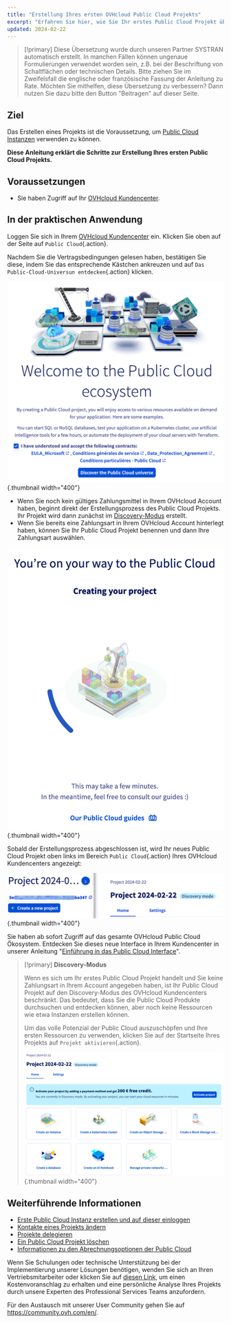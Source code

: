 ```yaml
---
title: "Erstellung Ihres ersten OVHcloud Public Cloud Projekts"
excerpt: "Erfahren Sie hier, wie Sie Ihr erstes Public Cloud Projekt über das OVHcloud Kundencenter erstellen"
updated: 2024-02-22
---
```


> [!primary]
> Diese Übersetzung wurde durch unseren Partner SYSTRAN automatisch erstellt. In manchen Fällen können ungenaue Formulierungen verwendet worden sein, z.B. bei der Beschriftung von Schaltflächen oder technischen Details. Bitte ziehen Sie im Zweifelsfall die englische oder französische Fassung der Anleitung zu Rate. Möchten Sie mithelfen, diese Übersetzung zu verbessern? Dann nutzen Sie dazu bitte den Button "Beitragen" auf dieser Seite.
>

## Ziel

Das Erstellen eines Projekts ist die Voraussetzung, um [Public Cloud Instanzen](https://www.ovhcloud.com/de/public-cloud/) verwenden zu können.

**Diese Anleitung erklärt die Schritte zur Erstellung Ihres ersten Public Cloud Projekts.**

## Voraussetzungen

- Sie haben Zugriff auf Ihr [OVHcloud Kundencenter](https://www.ovh.com/auth/?action=gotomanager&from=https://www.ovh.de/&ovhSubsidiary=de).

## In der praktischen Anwendung

Loggen Sie sich in Ihrem [OVHcloud Kundencenter](https://www.ovh.com/auth/?action=gotomanager&from=https://www.ovh.de/&ovhSubsidiary=de) ein. Klicken Sie oben auf der Seite auf `Public Cloud`{.action}.

Nachdem Sie die Vertragsbedingungen gelesen haben, bestätigen Sie diese, indem Sie das entsprechende Kästchen ankreuzen und auf `Das Public-Cloud-Universun entdecken`{.action} klicken.

![Projekt erstellen](images/firstproject2024.png){.thumbnail width="400"}

- Wenn Sie noch kein gültiges Zahlungsmittel in Ihrem OVHcloud Account haben, beginnt direkt der Erstellungsprozess des Public Cloud Projekts. Ihr Projekt wird dann zunächst im [Discovery-Modus](#discovery) erstellt.
- Wenn Sie bereits eine Zahlungsart in Ihrem OVHcloud Account hinterlegt haben, können Sie Ihr Public Cloud Projekt benennen und dann Ihre Zahlungsart auswählen.

![Projekt erstellen](images/project-creation.png){.thumbnail width="400"}

Sobald der Erstellungsprozess abgeschlossen ist, wird Ihr neues Public Cloud Projekt oben links im Bereich `Public Cloud`{.action} Ihres OVHcloud Kundencenters angezeigt:

![Neues Projekt erstellt](images/public-cloud-interface.png){.thumbnail width="400"}

Sie haben ab sofort Zugriff auf das gesamte OVHcloud Public Cloud Ökosystem. Entdecken Sie dieses neue Interface in Ihrem Kundencenter in unserer Anleitung "[Einführung in das Public Cloud Interface](/pages/public_cloud/compute/03-public-cloud-interface-walk-me)".

<a name="discovery"></a>

> [!primary]
> **Discovery-Modus**
>
> Wenn es sich um Ihr erstes Public Cloud Projekt handelt und Sie keine Zahlungsart in Ihrem Account angegeben haben, ist Ihr Public Cloud Projekt auf den Discovery-Modus des OVHcloud Kundencenters beschränkt. Das bedeutet, dass Sie die Public Cloud Produkte durchsuchen und entdecken können, aber noch keine Ressourcen wie etwa Instanzen erstellen können.
>
> Um das volle Potenzial der Public Cloud auszuschöpfen und Ihre ersten Ressourcen zu verwenden, klicken Sie auf der Startseite Ihres Projekts auf `Projekt aktivieren`{.action}.
>
>![Projekt aktivieren](images/activate-project.png){.thumbnail width="400"}

## Weiterführende Informationen

- [Erste Public Cloud Instanz erstellen und auf dieser einloggen](/pages/public_cloud/compute/public-cloud-first-steps)
- [Kontakte eines Projekts ändern](/pages/public_cloud/compute/change_project_contacts)
- [Projekte delegieren](/pages/public_cloud/compute/delegate_projects)
- [Ein Public Cloud Projekt löschen](/pages/public_cloud/compute/delete_a_project)
- [Informationen zu den Abrechnungsoptionen der Public Cloud](/pages/public_cloud/compute/analyze_billing)

Wenn Sie Schulungen oder technische Unterstützung bei der Implementierung unserer Lösungen benötigen, wenden Sie sich an Ihren Vertriebsmitarbeiter oder klicken Sie auf [diesen Link](/links/professional-services), um einen Kostenvoranschlag zu erhalten und eine persönliche Analyse Ihres Projekts durch unsere Experten des Professional Services Teams anzufordern.

Für den Austausch mit unserer User Community gehen Sie auf <https://community.ovh.com/en/>.
